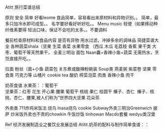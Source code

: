 Atitt 旅行菜谱总结


原则 安全 简单 好看leome
食品简单，容易看出来原材料和异物识别。。
简单，最多只加冷水即可成型。。
名字要好看好听好吃。。
Menu music
轻便（如果移动种
纤维素要得
轻淡口味，保证不会吃的太多。。不要调料

餐前检查原材料和食品内容 是否有异物
用水过滤，冲掉多余的调味品
简捷菜谱大全
各种蔬菜shala（坚果 生菜 香菜
水果零食 （西瓜 木瓜 毛荔枝 香蕉
果干类 大枣、葡萄干等天然果干，
全麦三明治 面包 Naan囊+香辣小鱼+蔬菜
无需热水，烹饪直接开吃。。

拉面  粉丝（面+小鱼 蔬菜包  关东煮或酸辣粉碗装
 Soup类 燕麦粥 紫菜卷 
 坚果 零食类 巧克力等 山楂片 cookie  tea 
酸奶 榨菜泡菜
肉类  香辣小鱼 肉干

奶茶食谱
水果茶：：葡萄干   
坚果茶：红枣 花生 开心果 腰果 葡萄干 核桃 果仁 桂圆干 榛子、杏仁
 榛子、核桃、杏仁、腰果,被人们称为“世界四大坚果
花朵茶 

外卖类
711炸鸡米饭法 烧鸟 Inasa烧鸟
 cookie
Subway外卖三明治Greenwich 披萨
炒米饭外卖也不贵的chowkin 牛饭炒饭 tinhowan
Macdo套餐  wedyu类汉堡



Ref
 经济发展制造业之餐饮业发展总结
Atitit.奶茶的配料与制作简单食谱：：


